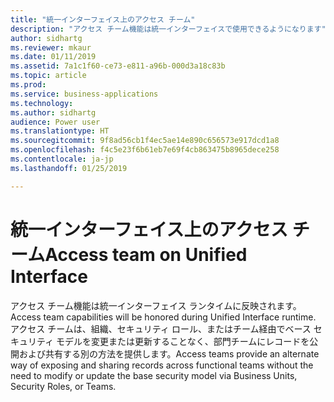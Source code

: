 ```yaml
---
title: "統一インターフェイス上のアクセス チーム"
description: "アクセス チーム機能は統一インターフェイスで使用できるようになります"
author: sidhartg
ms.reviewer: mkaur
ms.date: 01/11/2019
ms.assetid: 7a1c1f60-ce73-e811-a96b-000d3a18c83b
ms.topic: article
ms.prod: 
ms.service: business-applications
ms.technology: 
ms.author: sidhartg
audience: Power user
ms.translationtype: HT
ms.sourcegitcommit: 9f8ad56cb1f4ec5ae14e890c656573e917dcd1a8
ms.openlocfilehash: f4c5e23f6b61eb7e69f4cb863475b8965dece258
ms.contentlocale: ja-jp
ms.lasthandoff: 01/25/2019

---
```

# <a name="access-team-on-unified-interface"></a><span data-ttu-id="25969-103">統一インターフェイス上のアクセス チーム</span><span class="sxs-lookup"><span data-stu-id="25969-103">Access team on Unified Interface</span></span>




<span data-ttu-id="25969-104">アクセス チーム機能は統一インターフェイス ランタイムに反映されます。</span><span class="sxs-lookup"><span data-stu-id="25969-104">Access team capabilities will be honored during Unified Interface runtime.</span></span> <span data-ttu-id="25969-105">アクセス チームは、組織、セキュリティ ロール、またはチーム経由でベース セキュリティ モデルを変更または更新することなく、部門チームにレコードを公開および共有する別の方法を提供します。</span><span class="sxs-lookup"><span data-stu-id="25969-105">Access teams provide an alternate way of exposing and sharing records across functional teams without the need to modify or update the base security model via Business Units, Security Roles, or Teams.</span></span>
